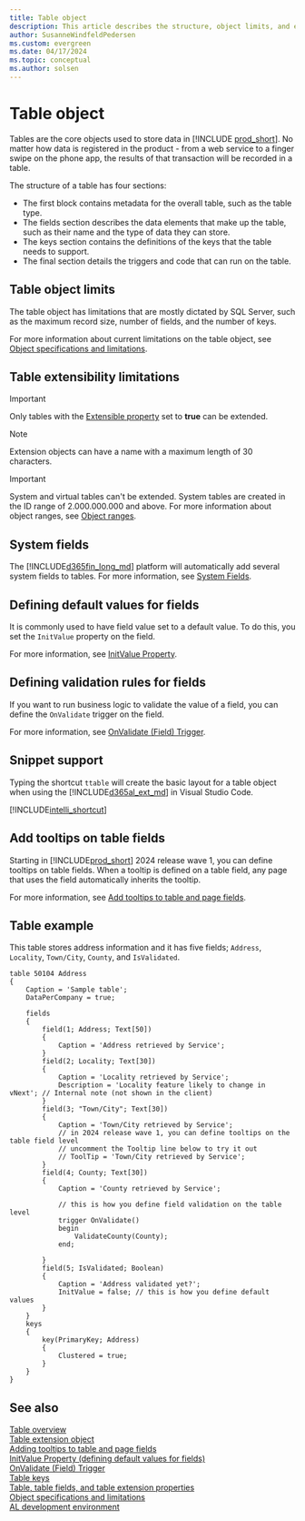 ```yaml
---
title: Table object
description: This article describes the structure, object limits, and extensibility of the table object in AL for Business Central.
author: SusanneWindfeldPedersen
ms.custom: evergreen
ms.date: 04/17/2024
ms.topic: conceptual
ms.author: solsen
--- 
```


# Table object

Tables are the core objects used to store data in [!INCLUDE [prod_short](includes/prod_short.md)]. No matter how data is registered in the product - from a web service to a finger swipe on the phone app, the results of that transaction will be recorded in a table. 

The structure of a table has four sections:

- The first block contains metadata for the overall table, such as the table type.
- The fields section describes the data elements that make up the table, such as their name and the type of data they can store.
- The keys section contains the definitions of the keys that the table needs to support.
- The final section details the triggers and code that can run on the table.


## Table object limits

The table object has limitations that are mostly dictated by SQL Server, such as the maximum record size, number of fields, and the number of keys.

For more information about current limitations on the table object, see [Object specifications and limitations](devenv-object-specifications-limitations.md).


## Table extensibility limitations

> [!IMPORTANT]  
> Only tables with the [Extensible property](properties/devenv-extensible-property.md) set to **true** can be extended.

> [!NOTE]  
> Extension objects can have a name with a maximum length of 30 characters.

> [!IMPORTANT]  
> System and virtual tables can't be extended. System tables are created in the ID range of 2.000.000.000 and above. For more information about object ranges, see [Object ranges](devenv-object-ranges.md).


## System fields

The [!INCLUDE[d365fin_long_md](includes/d365fin_long_md.md)] platform will automatically add several system fields to tables. For more information, see [System Fields](devenv-table-system-fields.md).


## Defining default values for fields

It is commonly used to have field value set to a default value. To do this, you set the `InitValue` property on the field. 

For more information, see [InitValue Property](properties/devenv-initvalue-property.md).


## Defining validation rules for fields

If you want to run business logic to validate the value of a field, you can define the `OnValidate` trigger on the field. 

For more information, see [OnValidate (Field) Trigger](triggers-auto/field/devenv-onvalidate-field-trigger.md).


## Snippet support

Typing the shortcut `ttable` will create the basic layout for a table object when using the [!INCLUDE[d365al_ext_md](../includes/d365al_ext_md.md)] in Visual Studio Code.

[!INCLUDE[intelli_shortcut](includes/intelli_shortcut.md)]


## Add tooltips on table fields

Starting in [!INCLUDE[prod_short](includes/prod_short.md)] 2024 release wave 1, you can define tooltips on table fields. When a tooltip is defined on a table field, any page that uses the field automatically inherits the tooltip. 

For more information, see [Add tooltips to table and page fields](devenv-adding-tooltips.md).

## Table example

This table stores address information and it has five fields; `Address`, `Locality`, `Town/City`, `County`, and `IsValidated`.

```AL
table 50104 Address
{
    Caption = 'Sample table';
    DataPerCompany = true;

    fields
    {
        field(1; Address; Text[50])
        {
            Caption = 'Address retrieved by Service';
        }
        field(2; Locality; Text[30])
        {
            Caption = 'Locality retrieved by Service';
            Description = 'Locality feature likely to change in vNext'; // Internal note (not shown in the client)
        }
        field(3; "Town/City"; Text[30])
        {
            Caption = 'Town/City retrieved by Service';
            // in 2024 release wave 1, you can define tooltips on the table field level
            // uncomment the Tooltip line below to try it out
            // ToolTip = 'Town/City retrieved by Service';
        }
        field(4; County; Text[30])
        {
            Caption = 'County retrieved by Service';

            // this is how you define field validation on the table level
            trigger OnValidate()
            begin
                ValidateCounty(County);
            end;

        }
        field(5; IsValidated; Boolean)
        {
            Caption = 'Address validated yet?';
            InitValue = false; // this is how you define default values 
        }        
    }
    keys
    {
        key(PrimaryKey; Address)
        {
            Clustered = true;
        }
    }
}
```


## See also

[Table overview](devenv-tables-overview.md)  
[Table extension object](devenv-table-ext-object.md)  
[Adding tooltips to table and page fields](devenv-adding-tooltips.md)  
[InitValue Property (defining default values for fields)](properties/devenv-initvalue-property.md)   
[OnValidate (Field) Trigger](triggers-auto/field/devenv-onvalidate-field-trigger.md)   
[Table keys](devenv-table-keys.md)  
[Table, table fields, and table extension properties](properties/devenv-table-properties.md)  
[Object specifications and limitations](devenv-object-specifications-limitations.md)   
[AL development environment](devenv-reference-overview.md)   
 